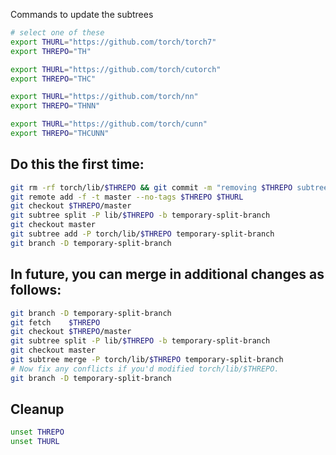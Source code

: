 Commands to update the subtrees

```bash
# select one of these
export THURL="https://github.com/torch/torch7"
export THREPO="TH"

export THURL="https://github.com/torch/cutorch"
export THREPO="THC"

export THURL="https://github.com/torch/nn"
export THREPO="THNN"

export THURL="https://github.com/torch/cunn"
export THREPO="THCUNN"
```

## Do this the first time:
```bash
git rm -rf torch/lib/$THREPO && git commit -m "removing $THREPO subtree"
git remote add -f -t master --no-tags $THREPO $THURL
git checkout $THREPO/master
git subtree split -P lib/$THREPO -b temporary-split-branch
git checkout master
git subtree add -P torch/lib/$THREPO temporary-split-branch
git branch -D temporary-split-branch
```

## In future, you can merge in additional changes as follows:
```bash
git branch -D temporary-split-branch
git fetch    $THREPO
git checkout $THREPO/master
git subtree split -P lib/$THREPO -b temporary-split-branch
git checkout master
git subtree merge -P torch/lib/$THREPO temporary-split-branch
# Now fix any conflicts if you'd modified torch/lib/$THREPO.
git branch -D temporary-split-branch
```

## Cleanup
```bash
unset THREPO
unset THURL
```